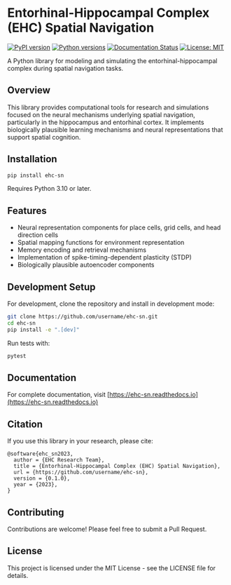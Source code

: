 # Entorhinal-Hippocampal Complex (EHC) Spatial Navigation

[![PyPI version](https://img.shields.io/pypi/v/ehc-sn.svg)](https://pypi.org/project/ehc-sn/)
[![Python versions](https://img.shields.io/pypi/pyversions/ehc-sn.svg)](https://pypi.org/project/ehc-sn/)
[![Documentation Status](https://readthedocs.io/en/latest/?badge=latest)](https://ehc-sn.readthedocs.io/)
[![License: MIT](https://img.shields.io/badge/License-GPLv3-yellow.svg)](https://opensource.org/license/gpl-3-0)

A Python library for modeling and simulating the entorhinal-hippocampal complex during spatial navigation tasks.

## Overview

This library provides computational tools for research and simulations focused on the neural mechanisms underlying spatial navigation, particularly in the hippocampus and entorhinal cortex. It implements biologically plausible learning mechanisms and neural representations that support spatial cognition.

## Installation

```bash
pip install ehc-sn
```

Requires Python 3.10 or later.

## Features

- Neural representation components for place cells, grid cells, and head direction cells
- Spatial mapping functions for environment representation
- Memory encoding and retrieval mechanisms
- Implementation of spike-timing-dependent plasticity (STDP)
- Biologically plausible autoencoder components

## Development Setup

For development, clone the repository and install in development mode:

```bash
git clone https://github.com/username/ehc-sn.git
cd ehc-sn
pip install -e ".[dev]"
```

Run tests with:

```bash
pytest
```

## Documentation

For complete documentation, visit [https://ehc-sn.readthedocs.io](https://ehc-sn.readthedocs.io)

## Citation

If you use this library in your research, please cite:

```
@software{ehc_sn2023,
  author = {EHC Research Team},
  title = {Entorhinal-Hippocampal Complex (EHC) Spatial Navigation},
  url = {https://github.com/username/ehc-sn},
  version = {0.1.0},
  year = {2023},
}
```

## Contributing

Contributions are welcome! Please feel free to submit a Pull Request.

## License

This project is licensed under the MIT License - see the LICENSE file for details.
